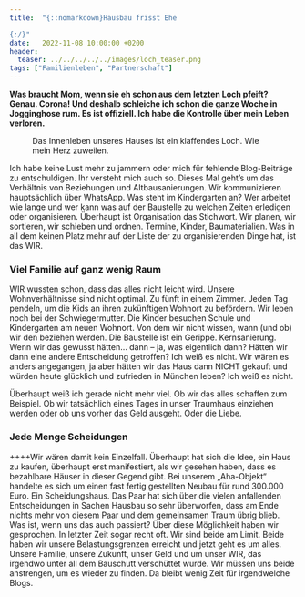 ```yaml
---
title:  "{::nomarkdown}Hausbau frisst Ehe 

{:/}"
date:   2022-11-08 10:00:00 +0200
header:
  teaser: ../../../../../images/loch_teaser.png
tags: ["Familienleben", "Partnerschaft"]
---
```


**Was braucht Mom, wenn sie eh schon aus dem letzten Loch pfeift? Genau. Corona! Und deshalb schleiche ich schon die ganze Woche in Jogginghose rum. Es ist offiziell. Ich habe die Kontrolle über mein Leben verloren.**

<figure>
  <img src="../../../../../images/loch.png" alt="">
  <figcaption>Das Innenleben unseres Hauses ist ein klaffendes Loch. Wie mein Herz zuweilen.</figcaption>
</figure>      

Ich habe keine Lust mehr zu jammern oder mich für fehlende Blog-Beiträge zu entschuldigen. Ihr versteht mich auch so. Dieses Mal geht’s um das Verhältnis von Beziehungen und Altbausanierungen. 
Wir kommunizieren hauptsächlich über WhatsApp. Was steht im Kindergarten an? Wer arbeitet wie lange und wer kann was auf der Baustelle zu welchen Zeiten erledigen oder organisieren. Überhaupt ist Organisation das Stichwort. Wir planen, wir sortieren, wir schieben und ordnen. Termine, Kinder, Baumaterialien. Was in all dem keinen Platz mehr auf der Liste der zu organisierenden Dinge hat, ist das WIR. 

<h3>Viel Familie auf ganz wenig Raum</h3>

WIR wussten schon, dass das alles nicht leicht wird. Unsere Wohnverhältnisse sind nicht optimal. Zu fünft in einem Zimmer. Jeden Tag pendeln, um die Kids an ihren zukünftigen Wohnort zu befördern. Wir leben noch bei der Schwiegermutter. Die Kinder besuchen Schule und Kindergarten am neuen Wohnort. Von dem wir nicht wissen, wann (und ob) wir den beziehen werden. Die Baustelle ist ein Gerippe. Kernsanierung. Wenn wir das gewusst hätten… dann – ja, was eigentlich dann? Hätten wir dann eine andere Entscheidung getroffen? Ich weiß es nicht. Wir wären es anders angegangen, ja aber hätten wir das Haus dann NICHT gekauft und würden heute glücklich und zufrieden in München leben? Ich weiß es nicht.

Überhaupt weiß ich gerade nicht mehr viel. Ob wir das alles schaffen zum Beispiel. Ob wir tatsächlich eines Tages in unser Traumhaus einziehen werden oder ob uns vorher das Geld ausgeht. Oder die Liebe. 

<h3>Jede Menge Scheidungen</h3>

++++Wir wären damit kein Einzelfall. Überhaupt hat sich die Idee, ein Haus zu kaufen, überhaupt erst manifestiert, als wir gesehen haben, dass es bezahlbare Häuser in dieser Gegend gibt. Bei unserem „Aha-Objekt“ handelte es sich um einen fast fertig gestellten Neubau für rund 300.000 Euro. Ein Scheidungshaus. Das Paar hat sich über die vielen anfallenden Entscheidungen in Sachen Hausbau so sehr überworfen, dass am Ende nichts mehr von diesem Paar und dem gemeinsamen Traum übrig blieb. 
Was ist, wenn uns das auch passiert? Über diese Möglichkeit haben wir gesprochen. In letzter Zeit sogar recht oft. Wir sind beide am Limit. Beide haben wir unsere Belastungsgrenzen erreicht und jetzt geht es um alles. Unsere Familie, unsere Zukunft, unser Geld und um unser WIR, das irgendwo unter all dem Bauschutt verschüttet wurde. Wir müssen uns beide anstrengen, um es wieder zu finden. Da bleibt wenig Zeit für irgendwelche Blogs.
 





 









 















 















 

 





 

  


 
 
 
 


   


 



 






 






 


 
 






















 








 

   



















  












 






 





  


  






					 


 
 








